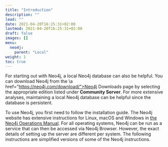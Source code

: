 ```yaml
---
title: "Introduction"
description: ""
lead: ""
date: 2021-04-20T16:25:31+02:00
lastmod: 2021-04-20T16:25:31+02:00
draft: false
images: []
menu: 
  neo4j:
    parent: "Local"
weight: 1
toc: true
---
```


For starting out with Neo4j, a local Neo4j database can also be helpful. You can download Neo4j from the \a href="https://neo4j.com/download/">Neo4j Downloads page</a> by selecting the appropriate edition listed under <b>Community Server</b>. For more extensive analyses, maintaining a local Neo4j database can be helpful since the database is persistent. 

To use Neo4j, you first need to follow the installation guide. The Neo4j website has extensive instructions for Linux, macOS and Windows in <a href="https://neo4j.com/docs/operations-manual/current/installation/">the Neo4j Operations Manual</a>. For all operating systems, Neo4j can be run as a service that can then be accessed via Neo4j Browser. However, the exact details of setting up the server are different per system. The following instructions are simplified versions of some of the Neo4j instructions.
